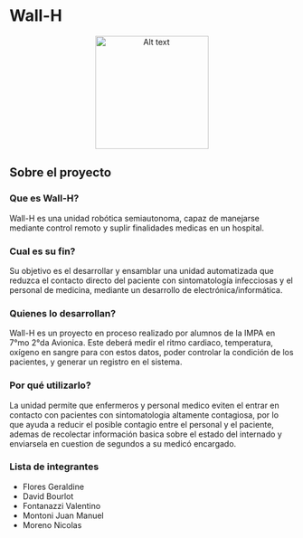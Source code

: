 # Wall-H

<p align="center">
<img title="a title" alt="Alt text" src="https://i.imgur.com/nRKgQNB.png" width="200">
</p>

## Sobre el proyecto

### Que es Wall-H?
Wall-H es una unidad robótica semiautonoma, capaz de manejarse mediante control remoto y suplir finalidades medicas en un hospital.

### Cual es su fin?
Su objetivo es el desarrollar y ensamblar una unidad automatizada que reduzca el contacto directo del paciente con sintomatología infecciosas y el personal de medicina, mediante un desarrollo de electrónica/informática.

### Quienes lo desarrollan?
Wall-H es un proyecto en proceso realizado por alumnos de la IMPA en 7°mo 2°da Avionica. Este deberá medir el ritmo cardiaco, temperatura, oxígeno en sangre para con estos datos, poder controlar la condición de los pacientes, y generar un registro en el sistema.

### Por qué utilizarlo?
La unidad permite que enfermeros y personal medico eviten el entrar en contacto con pacientes con sintomatologia altamente contagiosa, por lo que ayuda a reducir el posible contagio entre el personal y el paciente, ademas de recolectar información basica sobre el estado del internado y enviarsela en cuestion de segundos a su medicó encargado.

### Lista de integrantes

 - Flores Geraldine
 - David Bourlot
 - Fontanazzi Valentino
 - Montoni Juan Manuel
 - Moreno Nicolas
